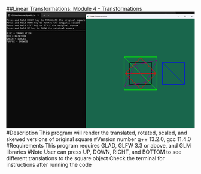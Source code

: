 ##Linear Transformations: Module 4 - Transformations
![output](transformations.png)
#Description 
This program will render the translated, rotated, scaled, and skewed versions of original square
#Version number
g++ 13.2.0, gcc 11.4.0
#Requirements
This program requires GLAD, GLFW 3.3 or above, and GLM libraries
#Note
User can press UP, DOWN, RIGHT, and BOTTOM to see different translations to the square object
Check the terminal for instructions after running the code
